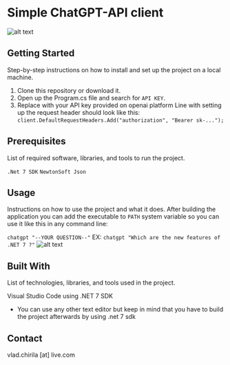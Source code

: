 # Simple ChatGPT-API client
![alt text](https://i.postimg.cc/6pbhMsq3/artificial-neural-network-g1694de461-1920.png)

## Getting Started
Step-by-step instructions on how to install and set up the project on a local machine.

1. Clone this repository or download it.
2. Open up the Program.cs file and search for `API KEY`.
3. Replace with your API key provided on openai platform
Line with setting up the request header should look like this:
`client.DefaultRequestHeaders.Add("authorization", "Bearer sk-...");`

## Prerequisites
List of required software, libraries, and tools to run the project.

`.Net 7 SDK`
`NewtonSoft Json`

## Usage
Instructions on how to use the project and what it does.
After building the application you can add the executable to `PATH` system variable so you can use it like this in any command line:

`chatgpt "--YOUR QUESTION--"`
EX:
`chatgpt "Which are the new features of .NET 7 ?"`
![alt text](https://i.imgur.com/QVKAe2s.png)

## Built With
List of technologies, libraries, and tools used in the project.

Visual Studio Code using .NET 7 SDK
- You can use any other text editor but keep in mind that you have to build the project afterwards by using .net 7 sdk

## Contact
vlad.chirila [at] live.com
